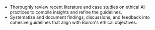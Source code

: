 - Thoroughly review recent literature and case studies on ethical AI practices to compile insights and refine the guidelines.
- Systematize and document findings, discussions, and feedback into cohesive guidelines that align with Boiron's ethical objectives.